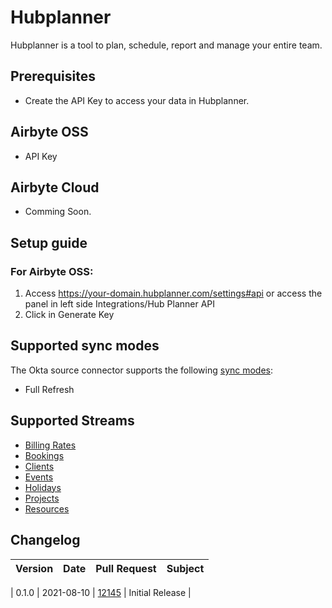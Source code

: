 # Hubplanner

Hubplanner is a tool to plan, schedule, report and manage your entire team.

## Prerequisites
* Create the API Key to access your data in Hubplanner.

## Airbyte OSS
* API Key

## Airbyte Cloud
* Comming Soon.


## Setup guide
### For Airbyte OSS:

1. Access https://your-domain.hubplanner.com/settings#api or access the panel in left side Integrations/Hub Planner API
2. Click in Generate Key

## Supported sync modes

The Okta source connector supports the following [sync modes](https://docs.airbyte.com/cloud/core-concepts#connection-sync-modes):
 - Full Refresh

## Supported Streams

- [Billing Rates](https://github.com/hubplanner/API/blob/master/Sections/billingrate.md)
- [Bookings](https://github.com/hubplanner/API/blob/master/Sections/bookings.md)
- [Clients](https://github.com/hubplanner/API/blob/master/Sections/clients.md)
- [Events](https://github.com/hubplanner/API/blob/master/Sections/events.md)
- [Holidays](https://github.com/hubplanner/API/blob/master/Sections/holidays.md)
- [Projects](https://github.com/hubplanner/API/blob/master/Sections/project.md)
- [Resources](https://github.com/hubplanner/API/blob/master/Sections/resource.md)


## Changelog

| Version | Date       | Pull Request                                             | Subject                                                                        |
|:--------|:-----------|:---------------------------------------------------------|:-------------------------------------------------------------------------------|

| 0.1.0   | 2021-08-10 | [12145](https://github.com/airbytehq/airbyte/pull/12145)   | Initial Release                                                                |
